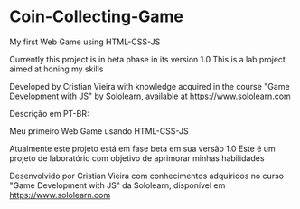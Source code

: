 # Coin-Collecting-Game
 My first Web Game using HTML-CSS-JS

Currently this project is in beta phase in its version 1.0
This is a lab project aimed at honing my skills

Developed by Cristian Vieira with knowledge acquired in the course "Game Development with JS" by Sololearn, available at https://www.sololearn.com



Descrição em PT-BR:

Meu primeiro Web Game usando HTML-CSS-JS

Atualmente este projeto está em fase beta em sua versão 1.0
Este é um projeto de laboratório com objetivo de aprimorar minhas habilidades

Desenvolvido por Cristian Vieira com conhecimentos adquiridos no curso "Game Development with JS" da Sololearn, disponível em https://www.sololearn.com